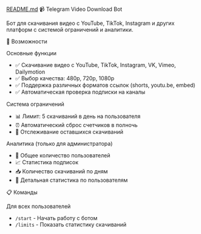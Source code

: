 [README.md](https://github.com/user-attachments/files/22311362/README.md)
 📹 Telegram Video Download Bot

Бот для скачивания видео с YouTube, TikTok, Instagram и других платформ с системой ограничений и аналитики.

🚀 Возможности

Основные функции
- ✅ Скачивание видео с YouTube, TikTok, Instagram, VK, Vimeo, Dailymotion
- ✅ Выбор качества: 480p, 720p, 1080p
- ✅ Поддержка различных форматов ссылок (shorts, youtu.be, embed)
- ✅ Автоматическая проверка подписки на каналы

Система ограничений
- 📊 Лимит: 5 скачиваний в день на пользователя
- ⏰ Автоматический сброс счетчиков в полночь
- 🔄 Отслеживание оставшихся скачиваний

 Аналитика (только для администратора)
- 👥 Общее количество пользователей
- 📈 Статистика подписок
- 📥 Количество скачиваний по дням
- 👤 Детальная статистика по пользователям

 📋 Команды

 Для всех пользователей
- `/start` - Начать работу с ботом
- `/limits` - Показать статистику скачиваний

